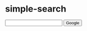 # simple-search


<script src="../js/sidebar-list.js"></script>

<input id="searchInput" type="text"> <button onclick="startSearch()">Google</button>

<script>
    function startSearch(){
       var searchEngine=new Array();
       searchEngine[0]="https://www.google.com/search?q=";
       searchEngine[1]="https://bing.com/search?q=";
       var defaultSearchEngine=searchEngine[0];
       var searchValue = document.getElementById("searchInput").value;
       window.open(defaultSearchEngine+searchValue);
    }
</script>


